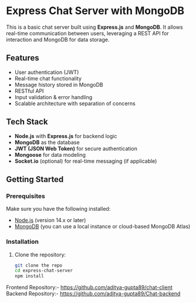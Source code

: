 # Express Chat Server with MongoDB

This is a basic chat server built using **Express.js** and **MongoDB**. It allows real-time communication between users, leveraging a REST API for interaction and MongoDB for data storage.

## Features

- User authentication (JWT)
- Real-time chat functionality
- Message history stored in MongoDB
- RESTful API
- Input validation & error handling
- Scalable architecture with separation of concerns

## Tech Stack

- **Node.js** with **Express.js** for backend logic
- **MongoDB** as the database
- **JWT (JSON Web Token)** for secure authentication
- **Mongoose** for data modeling
- **Socket.io** (optional) for real-time messaging (if applicable)

## Getting Started

### Prerequisites

Make sure you have the following installed:

- [Node.js](https://nodejs.org/) (version 14.x or later)
- [MongoDB](https://www.mongodb.com/) (you can use a local instance or cloud-based MongoDB Atlas)

### Installation

1. Clone the repository:

   ```bash
   git clone the repo
   cd express-chat-server
   npm install
   ```

Frontend Repository:- https://github.com/aditya-gupta89/chat-client
Backend Repository:- https://github.com/aditya-gupta89/Chat-backend
